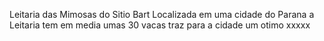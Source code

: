  Leitaria das Mimosas do Sitio Bart 
 Localizada em uma cidade do Parana a Leitaria tem em media umas 30 vacas traz para a cidade um otimo 
 xxxxx
